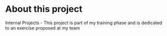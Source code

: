 # About this project

Internal Projects - This project is part of my training phase and is dedicated to an exercise proposed at my team 
